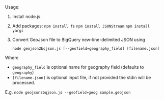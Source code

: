 Usage:

1. Install node.js.

2. Add packages:
   `npm install fs`
   `npm install JSONStream`
   `npm install yargs`

3. Convert GeoJson file to BigQuery new-line-delimited JSON using

   `node geojson2bqjson.js [--geofield=geography_field] [filename.json]`

Where
* `geography_field` is optional name for geography field (defaults to `geography`)
* `[filename.json]` is optional input file, if not provided the stdin will be processed.

E.g.
`node geojson2bqjson.js --geofield=geog sample.geojson`
